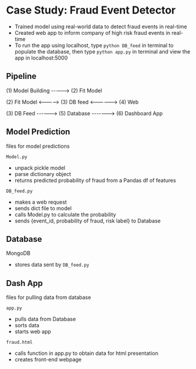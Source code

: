 # Case Study: Fraud Event Detector
* Trained model using real-world data to detect fraud events in real-time
* Created web app to inform company of high risk fraud events in real-time
* To run the app using localhost, type `python DB_feed` in terminal to populate the database, then type `python app.py` in terminal and view the app in localhost:5000

## Pipeline

(1) Model Building ----->   (2) Fit Model

(2) Fit Model     <----->   (3) DB feed    <------>   (4) Web

(3) DB Feed ------>  (5) Database  ------->  (6) Dashboard App


## Model Prediction
files for model predictions

`Model.py`
  * unpack pickle model
  * parse dictionary object
  * returns predicted probability of fraud from a Pandas df of features

`DB_feed.py`
  * makes a web request
  * sends dict file to model
  * calls Model.py to calculate the probability
  * sends {event_id, probability of fraud, risk label} to Database

## Database

MongoDB
  * stores data sent by `DB_feed.py`


## Dash App
files for pulling data from database

`app.py`
  * pulls data from Database
  * sorts data
  * starts web app

`fraud.html`
  * calls function in app.py to obtain data for html presentation
  * creates front-end webpage
